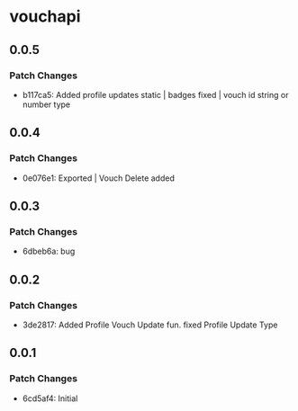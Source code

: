 # vouchapi

## 0.0.5

### Patch Changes

- b117ca5: Added profile updates static | badges fixed | vouch id string or number type

## 0.0.4

### Patch Changes

- 0e076e1: Exported | Vouch Delete added

## 0.0.3

### Patch Changes

- 6dbeb6a: bug

## 0.0.2

### Patch Changes

- 3de2817: Added Profile Vouch Update fun. fixed Profile Update Type

## 0.0.1

### Patch Changes

- 6cd5af4: Initial
